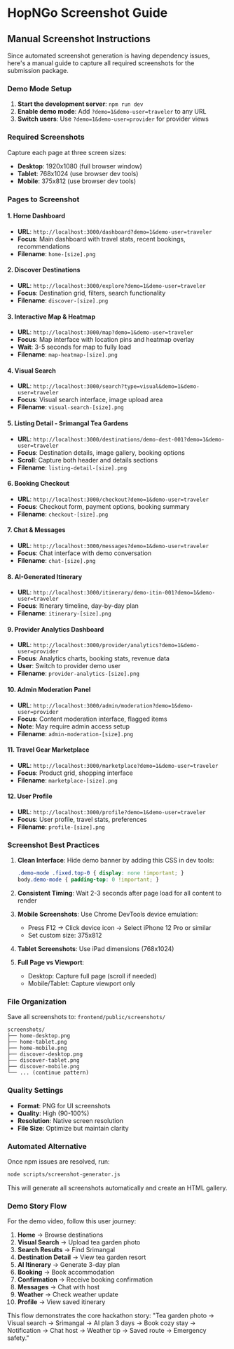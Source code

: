 # HopNGo Screenshot Guide

## Manual Screenshot Instructions

Since automated screenshot generation is having dependency issues, here's a manual guide to capture all required screenshots for the submission package.

### Demo Mode Setup

1. **Start the development server**: `npm run dev`
2. **Enable demo mode**: Add `?demo=1&demo-user=traveler` to any URL
3. **Switch users**: Use `?demo=1&demo-user=provider` for provider views

### Required Screenshots

Capture each page at three screen sizes:
- **Desktop**: 1920x1080 (full browser window)
- **Tablet**: 768x1024 (use browser dev tools)
- **Mobile**: 375x812 (use browser dev tools)

### Pages to Screenshot

#### 1. Home Dashboard
- **URL**: `http://localhost:3000/dashboard?demo=1&demo-user=traveler`
- **Focus**: Main dashboard with travel stats, recent bookings, recommendations
- **Filename**: `home-[size].png`

#### 2. Discover Destinations
- **URL**: `http://localhost:3000/explore?demo=1&demo-user=traveler`
- **Focus**: Destination grid, filters, search functionality
- **Filename**: `discover-[size].png`

#### 3. Interactive Map & Heatmap
- **URL**: `http://localhost:3000/map?demo=1&demo-user=traveler`
- **Focus**: Map interface with location pins and heatmap overlay
- **Wait**: 3-5 seconds for map to fully load
- **Filename**: `map-heatmap-[size].png`

#### 4. Visual Search
- **URL**: `http://localhost:3000/search?type=visual&demo=1&demo-user=traveler`
- **Focus**: Visual search interface, image upload area
- **Filename**: `visual-search-[size].png`

#### 5. Listing Detail - Srimangal Tea Gardens
- **URL**: `http://localhost:3000/destinations/demo-dest-001?demo=1&demo-user=traveler`
- **Focus**: Destination details, image gallery, booking options
- **Scroll**: Capture both header and details sections
- **Filename**: `listing-detail-[size].png`

#### 6. Booking Checkout
- **URL**: `http://localhost:3000/checkout?demo=1&demo-user=traveler`
- **Focus**: Checkout form, payment options, booking summary
- **Filename**: `checkout-[size].png`

#### 7. Chat & Messages
- **URL**: `http://localhost:3000/messages?demo=1&demo-user=traveler`
- **Focus**: Chat interface with demo conversation
- **Filename**: `chat-[size].png`

#### 8. AI-Generated Itinerary
- **URL**: `http://localhost:3000/itinerary/demo-itin-001?demo=1&demo-user=traveler`
- **Focus**: Itinerary timeline, day-by-day plan
- **Filename**: `itinerary-[size].png`

#### 9. Provider Analytics Dashboard
- **URL**: `http://localhost:3000/provider/analytics?demo=1&demo-user=provider`
- **Focus**: Analytics charts, booking stats, revenue data
- **User**: Switch to provider demo user
- **Filename**: `provider-analytics-[size].png`

#### 10. Admin Moderation Panel
- **URL**: `http://localhost:3000/admin/moderation?demo=1&demo-user=provider`
- **Focus**: Content moderation interface, flagged items
- **Note**: May require admin access setup
- **Filename**: `admin-moderation-[size].png`

#### 11. Travel Gear Marketplace
- **URL**: `http://localhost:3000/marketplace?demo=1&demo-user=traveler`
- **Focus**: Product grid, shopping interface
- **Filename**: `marketplace-[size].png`

#### 12. User Profile
- **URL**: `http://localhost:3000/profile?demo=1&demo-user=traveler`
- **Focus**: User profile, travel stats, preferences
- **Filename**: `profile-[size].png`

### Screenshot Best Practices

1. **Clean Interface**: Hide demo banner by adding this CSS in dev tools:
   ```css
   .demo-mode .fixed.top-0 { display: none !important; }
   body.demo-mode { padding-top: 0 !important; }
   ```

2. **Consistent Timing**: Wait 2-3 seconds after page load for all content to render

3. **Mobile Screenshots**: Use Chrome DevTools device emulation:
   - Press F12 → Click device icon → Select iPhone 12 Pro or similar
   - Set custom size: 375x812

4. **Tablet Screenshots**: Use iPad dimensions (768x1024)

5. **Full Page vs Viewport**:
   - Desktop: Capture full page (scroll if needed)
   - Mobile/Tablet: Capture viewport only

### File Organization

Save all screenshots to: `frontend/public/screenshots/`

```
screenshots/
├── home-desktop.png
├── home-tablet.png
├── home-mobile.png
├── discover-desktop.png
├── discover-tablet.png
├── discover-mobile.png
└── ... (continue pattern)
```

### Quality Settings

- **Format**: PNG for UI screenshots
- **Quality**: High (90-100%)
- **Resolution**: Native screen resolution
- **File Size**: Optimize but maintain clarity

### Automated Alternative

Once npm issues are resolved, run:
```bash
node scripts/screenshot-generator.js
```

This will generate all screenshots automatically and create an HTML gallery.

### Demo Story Flow

For the demo video, follow this user journey:
1. **Home** → Browse destinations
2. **Visual Search** → Upload tea garden photo
3. **Search Results** → Find Srimangal
4. **Destination Detail** → View tea garden resort
5. **AI Itinerary** → Generate 3-day plan
6. **Booking** → Book accommodation
7. **Confirmation** → Receive booking confirmation
8. **Messages** → Chat with host
9. **Weather** → Check weather update
10. **Profile** → View saved itinerary

This flow demonstrates the core hackathon story: "Tea garden photo → Visual search → Srimangal → AI plan 3 days → Book cozy stay → Notification → Chat host → Weather tip → Saved route → Emergency safety."